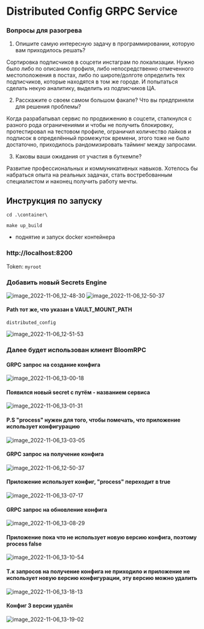 # Distributed Config GRPC Service

### Вопросы для разогрева
1. Опишите самую интересную задачу в программировании, которую вам приходилось решать?

Сортировка подписчиков в соцсети инстаграм по локализации.
Нужно было либо по описанию профиля, либо непосредственно отмеченного местоположения в постах,
либо по широте/долготе определить тех подписчиков, которые находятся в том же городе. И попытаться сделать некую аналитику, выделить из подписчиков ЦА.

2. Расскажите о своем самом большом факапе? Что вы предприняли для решения проблемы?

Когда разрабатывал сервис по продвижению в соцсети, сталкнулся с разного рода ограничениями и чтобы не получить блокировку,
протестировал на тестовом профиле, ограничил количество лайков и подписок в определённый промежуток времени, этого тоже не было достаточно, приходилось рандомизировать тайминг между запросами.

3. Каковы ваши ожидания от участия в буткемпе?

Развитие профессиональных и коммуникативных навыков. Хотелось бы набраться опыта на реальных задачах,
стать востребованным специалистом и наконец получить работу мечты.

## Инструкция по запуску

```
cd .\container\

make up_build
```
- поднятие и запуск docker контейнера

### http://localhost:8200
Token:
```myroot```
### Добавить новый Secrets Engine
![image_2022-11-06_12-48-30](https://user-images.githubusercontent.com/112159682/200163558-e7a75eba-776f-4078-bb80-e84b1b769390.png)
![image_2022-11-06_12-50-37](https://user-images.githubusercontent.com/112159682/200163568-5e895911-9ddd-4b8e-8dd5-24d1ed363106.png)

#### Path тот же, что указан в VAULT_MOUNT_PATH
```distributed_config```

![image_2022-11-06_12-51-53](https://user-images.githubusercontent.com/112159682/200163577-08e786ee-3df8-4a60-9de2-eb5c9ec2c331.png)

### Далее будет использован клиент BloomRPC
#### GRPC запрос на создание конфига
![image_2022-11-06_13-00-18](https://user-images.githubusercontent.com/112159682/200163583-c12904dd-cb80-4d35-97ea-a049e26458c2.png)

#### Появился новый secret с путём - названием сервиса
![image_2022-11-06_13-01-31](https://user-images.githubusercontent.com/112159682/200163588-8557070e-769c-4b4e-a455-0ea63ebbd985.png)

#### P.S "process" нужен для того, чтобы помечать, что приложение использует конфигурацию
![image_2022-11-06_13-03-05](https://user-images.githubusercontent.com/112159682/200163589-74cee513-7ef1-4e34-bc44-25d8e217f5c1.png)
#### GRPC запрос на получение конфига
![image_2022-11-06_12-50-37](https://user-images.githubusercontent.com/112159682/200163598-3feb78af-143c-4d6e-b322-0c340f2d4a71.png)
#### Приложение использует конфиг, "process" переходит в true
![image_2022-11-06_13-07-17](https://user-images.githubusercontent.com/112159682/200163604-9c6a559a-ef0f-4db8-8ced-2e08471dfa49.png)
#### GRPC запрос на обновление конфига
![image_2022-11-06_13-08-29](https://user-images.githubusercontent.com/112159682/200163615-0f6dde4d-e7f2-4e42-accb-54f602034dc4.png)
#### Приложение пока что не использует новую версию конфига, поэтому process false
![image_2022-11-06_13-10-54](https://user-images.githubusercontent.com/112159682/200163621-14eb47d2-f7f2-448d-87d4-b56f911911da.png)
#### Т.к запросов на получение конфига не приходило и приложение не использует новую версию конфигурации, эту версию можно удалить
![image_2022-11-06_13-18-13](https://user-images.githubusercontent.com/112159682/200163624-1238152f-114e-460b-a07e-f75c2cbf4797.png)
#### Конфиг 3 версии удалён
![image_2022-11-06_13-19-02](https://user-images.githubusercontent.com/112159682/200163630-4520ecdc-97f1-423b-88ef-6aa22c5cb11e.png)


